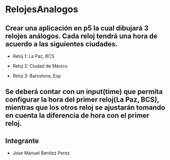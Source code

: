 # RelojesAnalogos

## Crear una aplicación en p5 la cual dibujará 3 relojes análogos. Cada reloj tendrá una hora de acuerdo a las siguientes ciudades. 

 - Reloj 1: La Paz, BCS

 - Reloj 2: Ciudad de México

 - Reloj 3: Barcelona, Esp

## Se deberá contar con un input(time) que permita configurar la hora del primer reloj(La Paz, BCS), mientras que los otros reloj se ajustarán tomando en cuenta la diferencia de hora con el primer reloj.

## Integrante

 - Jose Manuel Benitez Perez
